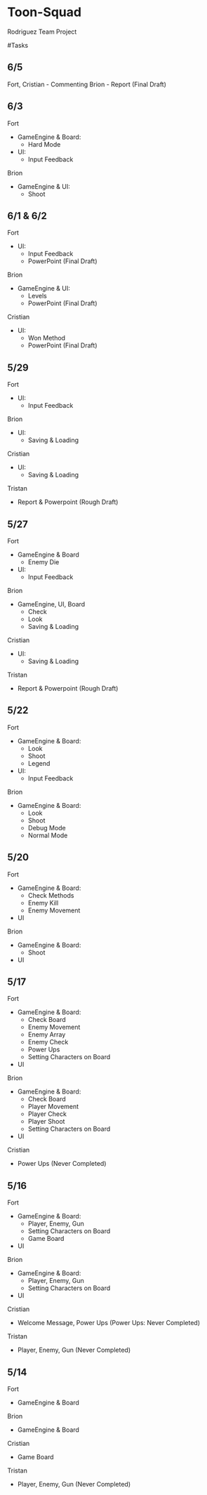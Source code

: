 # Toon-Squad
Rodriguez Team Project

#Tasks

6/5
-
Fort, Cristian - Commenting
Brion - Report (Final Draft)

6/3
-
Fort 
- GameEngine & Board:
     - Hard Mode
- UI:
     - Input Feedback

Brion 
- GameEngine & UI:
     - Shoot

6/1 & 6/2
-

Fort
- UI:
     - Input Feedback
     - PowerPoint (Final Draft)

Brion
- GameEngine & UI:
     - Levels
     - PowerPoint (Final Draft)

Cristian
- UI:
     - Won Method
     - PowerPoint (Final Draft)

5/29
-

Fort
- UI:
     - Input Feedback

Brion
- UI:
     - Saving & Loading

Cristian
- UI:
     - Saving & Loading

Tristan
- Report & Powerpoint (Rough Draft)

5/27
-

Fort
- GameEngine & Board
     - Enemy Die
- UI:
     - Input Feedback

Brion
- GameEngine, UI, Board
     - Check
     - Look
     - Saving & Loading

Cristian 
- UI:
     - Saving & Loading

Tristan
- Report & Powerpoint (Rough Draft)

5/22
-

Fort
- GameEngine & Board:
     - Look
     - Shoot
     - Legend
- UI:
     - Input Feedback

Brion
- GameEngine & Board:
     - Look
     - Shoot
     - Debug Mode
     - Normal Mode

5/20
-

Fort
- GameEngine & Board:
     - Check Methods
     - Enemy Kill
     - Enemy Movement
- UI

Brion
- GameEngine & Board:
     - Shoot
- UI

5/17
-

Fort
- GameEngine & Board:
     - Check Board
     - Enemy Movement
     - Enemy Array
     - Enemy Check
     - Power Ups
     - Setting Characters on Board
- UI

Brion
- GameEngine & Board:
     - Check Board
     - Player Movement
     - Player Check
     - Player Shoot
     - Setting Characters on Board
- UI

Cristian
- Power Ups (Never Completed)

5/16
-

Fort
- GameEngine & Board:
     - Player, Enemy, Gun
     - Setting Characters on Board
     - Game Board
- UI

Brion
- GameEngine & Board:
     - Player, Enemy, Gun
     - Setting Characters on Board
- UI

Cristian
- Welcome Message, Power Ups (Power Ups: Never Completed)

Tristan
- Player, Enemy, Gun (Never Completed)

5/14
-

Fort
- GameEngine & Board

Brion
- GameEngine & Board

Cristian
- Game Board

Tristan
- Player, Enemy, Gun (Never Completed)
